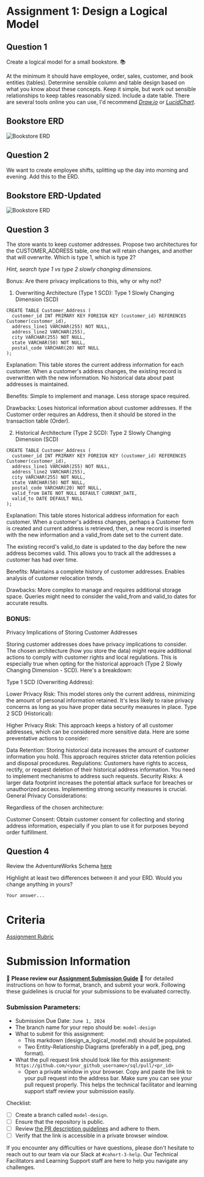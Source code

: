 # Assignment 1: Design a Logical Model

## Question 1
Create a logical model for a small bookstore. 📚

At the minimum it should have employee, order, sales, customer, and book entities (tables). Determine sensible column and table design based on what you know about these concepts. Keep it simple, but work out sensible relationships to keep tables reasonably sized. Include a date table. There are several tools online you can use, I'd recommend [_Draw.io_](https://www.drawio.com/) or [_LucidChart_](https://www.lucidchart.com/pages/).

## Bookstore ERD
![Bookstore ERD](./images/01_erd_bookstore.jpeg)

## Question 2
We want to create employee shifts, splitting up the day into morning and evening. Add this to the ERD.
## Bookstore ERD-Updated
![Bookstore ERD](./images/02_erd_bookstore.jpeg)

## Question 3
The store wants to keep customer addresses. Propose two architectures for the CUSTOMER_ADDRESS table, one that will retain changes, and another that will overwrite. Which is type 1, which is type 2?

_Hint, search type 1 vs type 2 slowly changing dimensions._

Bonus: Are there privacy implications to this, why or why not?

1. Overwriting Architecture (Type 1 SCD):
   Type 1 Slowly Changing Dimension (SCD)
```
CREATE TABLE Customer_Address (
  customer_id INT PRIMARY KEY FOREIGN KEY (customer_id) REFERENCES Customer(customer_id),
  address_line1 VARCHAR(255) NOT NULL,
  address_line2 VARCHAR(255),
  city VARCHAR(255) NOT NULL,
  state VARCHAR(50) NOT NULL,
  postal_code VARCHAR(20) NOT NULL
);

```
Explanation:
This table stores the current address information for each customer.
When a customer's address changes, the existing record is overwritten with the new information.
No historical data about past addresses is maintained.

Benefits:
Simple to implement and manage.
Less storage space required.

Drawbacks:
Loses historical information about customer addresses.
If the Customer order requires an Address, then it should be stored in the transaction table (Order).

2. Historical Architecture (Type 2 SCD):
   Type 2 Slowly Changing Dimension (SCD)
```
CREATE TABLE Customer_Address (
  customer_id INT PRIMARY KEY FOREIGN KEY (customer_id) REFERENCES Customer(customer_id),
  address_line1 VARCHAR(255) NOT NULL,
  address_line2 VARCHAR(255),
  city VARCHAR(255) NOT NULL,
  state VARCHAR(50) NOT NULL,
  postal_code VARCHAR(20) NOT NULL,
  valid_from DATE NOT NULL DEFAULT CURRENT_DATE,
  valid_to DATE DEFAULT NULL
);
```
Explanation:
This table stores historical address information for each customer.
When a customer's address changes, perhaps a Customer form is created and current address is retrieved, then, a new record is inserted with the new information and a valid_from date set to the current date.

The existing record's valid_to date is updated to the day before the new address becomes valid.
This allows you to track all the addresses a customer has had over time.

Benefits:
Maintains a complete history of customer addresses.
Enables analysis of customer relocation trends.

Drawbacks:
More complex to manage and requires additional storage space.
Queries might need to consider the valid_from and valid_to dates for accurate results.

### BONUS:
Privacy Implications of Storing Customer Addresses

Storing customer addresses does have privacy implications to consider.  The chosen architecture (how you store the data) might require additional actions to comply with customer rights and local regulations. This is especially true when opting for the historical approach (Type 2 Slowly Changing Dimension - SCD). Here's a breakdown:

Type 1 SCD (Overwriting Address):

Lower Privacy Risk: This model stores only the current address, minimizing the amount of personal information retained. It's less likely to raise privacy concerns as long as you have proper data security measures in place.
Type 2 SCD (Historical):

Higher Privacy Risk:  This approach keeps a history of all customer addresses, which can be considered more sensitive data. Here are some preventative actions to consider:

Data Retention: Storing historical data increases the amount of customer information you hold. This approach requires stricter data retention policies and disposal procedures.
Regulations: Customers have rights to access, rectify, or request deletion of their historical address information. You need to implement mechanisms to address such requests.
Security Risks: A larger data footprint increases the potential attack surface for breaches or unauthorized access. Implementing strong security measures is crucial.
General Privacy Considerations:

Regardless of the chosen architecture:

Customer Consent: Obtain customer consent for collecting and storing address information, especially if you plan to use it for purposes beyond order fulfillment.


## Question 4
Review the AdventureWorks Schema [here](https://i.stack.imgur.com/LMu4W.gif)

Highlight at least two differences between it and your ERD. Would you change anything in yours?
```
Your answer...
```

# Criteria

[Assignment Rubric](./assignment_rubric.md)

# Submission Information

🚨 **Please review our [Assignment Submission Guide](https://github.com/UofT-DSI/onboarding/blob/main/onboarding_documents/submissions.md)** 🚨 for detailed instructions on how to format, branch, and submit your work. Following these guidelines is crucial for your submissions to be evaluated correctly.

### Submission Parameters:
* Submission Due Date: `June 1, 2024`
* The branch name for your repo should be: `model-design`
* What to submit for this assignment:
    * This markdown (design_a_logical_model.md) should be populated.
    * Two Entity-Relationship Diagrams (preferably in a pdf, jpeg, png format).
* What the pull request link should look like for this assignment: `https://github.com/<your_github_username>/sql/pull/<pr_id>`
    * Open a private window in your browser. Copy and paste the link to your pull request into the address bar. Make sure you can see your pull request properly. This helps the technical facilitator and learning support staff review your submission easily.

Checklist:
- [ ] Create a branch called `model-design`.
- [ ] Ensure that the repository is public.
- [ ] Review [the PR description guidelines](https://github.com/UofT-DSI/onboarding/blob/main/onboarding_documents/submissions.md#guidelines-for-pull-request-descriptions) and adhere to them.
- [ ] Verify that the link is accessible in a private browser window.

If you encounter any difficulties or have questions, please don't hesitate to reach out to our team via our Slack at `#cohort-3-help`. Our Technical Facilitators and Learning Support staff are here to help you navigate any challenges.
